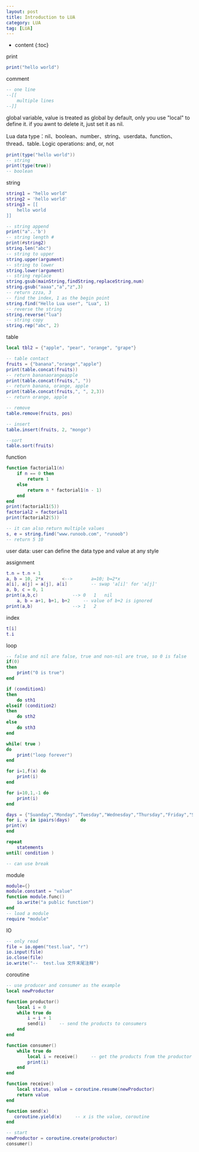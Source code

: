 ```yaml
---
layout: post
title: Introduction to LUA 
category: LUA
tag: [LUA]
---
```


* content
{:toc}

print 
```lua
print("hello world")
```
comment
```lua
-- one line
--[[
	multiple lines
--]]
```
global variable, value is treated as global by default, only you use "local" to define it. if you awnt to delete it, just set it as nil.

Lua data type：nil、boolean、number、string、userdata、function、thread、table.
Logic operations: and, or, not
```lua	
print(type("hello world"))
-- string
print(type(true))
-- boolean
```
string
```lua
string1 = "hello world"
string2 = 'hello world'
string3 = [[
	hello world
]]

-- string append
print("a"..'b')
-- string length #
print(#string2)
string.len("abc")
-- string to upper
string.upper(argument)
-- string to lower
string.lower(argument)
-- string replace 
string.gsub(mainString,findString,replaceString,num)
string.gsub("aaaa","a","z",3)
-- return zzza, 3
-- find the index, 1 as the begin point
string.find("Hello Lua user", "Lua", 1)
-- reverse the string
string.reverse("lua") 
-- string copy
string.rep("abc", 2)
```
table
```lua
local tbl2 = {"apple", "pear", "orange", "grape"}

-- table contact
fruits = {"banana","orange","apple"}
print(table.concat(fruits))
-- return bananaorangeapple
print(table.concat(fruits,", "))
-- return banana, orange, apple
print(table.concat(fruits,", ", 2,3))
-- return orange, apple

-- remove 
table.remove(fruits, pos)

-- insert
table.insert(fruits, 2, "mongo")

--sort
table.sort(fruits)
```
function
```lua
function factorial1(n)
	if n == 0 then
    	return 1
	else
    	return n * factorial1(n - 1)
	end
end
print(factorial1(5))
factorial2 = factorial1
print(factorial2(5))

-- it can also return multiple values
s, e = string.find("www.runoob.com", "runoob") 
-- return 5 10
```
user data: user can define the data type and value at any style

assignment
```lua
t.n = t.n + 1
a, b = 10, 2*x       <-->       a=10; b=2*x
a[i], a[j] = a[j], a[i]         -- swap 'a[i]' for 'a[j]'
a, b, c = 0, 1
print(a,b,c)             --> 0   1   nil
	a, b = a+1, b+1, b+2     -- value of b+2 is ignored
print(a,b)               --> 1   2
```
index
```lua
t[i]
t.i
```
loop
```lua
-- false and nil are false, true and non-nil are true, so 0 is false
if(0)
then
	print("0 is true")
end

if (condition1)
then
	do sth1
elseif (condition2)
then
	do sth2
else
	do sth3
end

while( true )
do
	print("loop forever")
end

for i=1,f(x) do
	print(i)
end

for i=10,1,-1 do
	print(i)
end

days = {"Suanday","Monday","Tuesday","Wednesday","Thursday","Friday","Saturday"}  
for i, v in ipairs(days)	do
print(v)
end

repeat
	statements
until( condition )

-- can use break 
```

module
```lua
module={}
module.constant = "value"
function module.func()
	io.write("a public function")
end
-- load a module
require "module"
```

IO
```lua
-- only read
file = io.open("test.lua", "r")
io.input(file)
io.close(file)
io.write("--  test.lua 文件末尾注释")
```

coroutine
```lua
-- use producer and consumer as the example
local newProductor

function productor()
    local i = 0
    while true do
        i = i + 1
        send(i)     -- send the products to consumers
    end
end

function consumer()
    while true do
        local i = receive()     -- get the products from the productor
        print(i)
    end
end

function receive()
    local status, value = coroutine.resume(newProductor)
    return value
end

function send(x)
   coroutine.yield(x)     -- x is the value, coroutine
end

-- start
newProductor = coroutine.create(productor)
consumer()
```